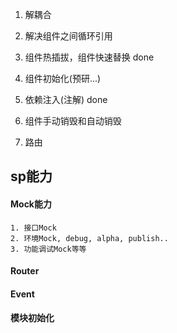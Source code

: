 1. 解耦合              
2. 解决组件之间循环引用
3. 组件热插拔，组件快速替换     done
4. 组件初始化(预研...)

5. 依赖注入(注解)  done

6. 组件手动销毁和自动销毁
7. 路由

## sp能力

#### Mock能力
    1. 接口Mock
    2. 环境Mock, debug, alpha, publish..
    3. 功能调试Mock等等
    
    
#### Router


#### Event


#### 模块初始化